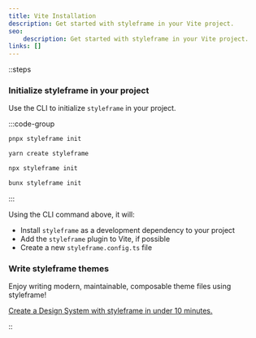 ```yaml
---
title: Vite Installation
description: Get started with styleframe in your Vite project.
seo:
    description: Get started with styleframe in your Vite project.
links: []
---
```


::steps

### Initialize styleframe in your project

Use the CLI to initialize `styleframe` in your project.

:::code-group

```bash [pnpm]
pnpx styleframe init
```

```bash [yarn]
yarn create styleframe
```

```bash [npm]
npx styleframe init
```

```bash [bun]
bunx styleframe init
```

:::

Using the CLI command above, it will:

- Install `styleframe` as a development dependency to your project
- Add the `styleframe` plugin to Vite, if possible
- Create a new `styleframe.config.ts` file

### Write styleframe themes

Enjoy writing modern, maintainable, composable theme files using styleframe!

[Create a Design System with styleframe in under 10 minutes.](/docs/resources/guides/create-design-system-in-under-10-minutes)

::
